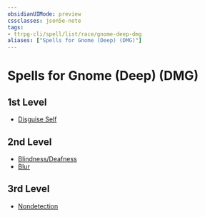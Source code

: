 ```yaml
---
obsidianUIMode: preview
cssclasses: json5e-note
tags:
- ttrpg-cli/spell/list/race/gnome-deep-dmg
aliases: ["Spells for Gnome (Deep) (DMG)"]
---
```

# Spells for Gnome (Deep) (DMG)

## 1st Level

- [Disguise Self](3-Mechanics/CLI/spells/disguise-self.md "PHB") 

## 2nd Level

- [Blindness/Deafness](3-Mechanics/CLI/spells/blindness-deafness.md "PHB") 
- [Blur](3-Mechanics/CLI/spells/blur.md "PHB") 

## 3rd Level

- [Nondetection](3-Mechanics/CLI/spells/nondetection.md "PHB")